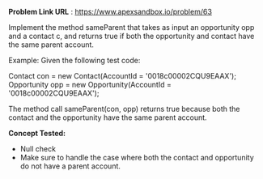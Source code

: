 **Problem Link URL** : https://www.apexsandbox.io/problem/63

Implement the method sameParent that takes as input an opportunity opp and a contact c, and returns true if both the opportunity and contact have the same parent account.

Example:
Given the following test code:


Contact con = new Contact(AccountId = '0018c00002CQU9EAAX');
Opportunity opp = new Opportunity(AccountId = '0018c00002CQU9EAAX');

The method call sameParent(con, opp) returns true because both the contact and the opportunity have the same parent account.

**Concept Tested:**
- Null check
- Make sure to handle the case where both the contact and opportunity do not have a parent account.
